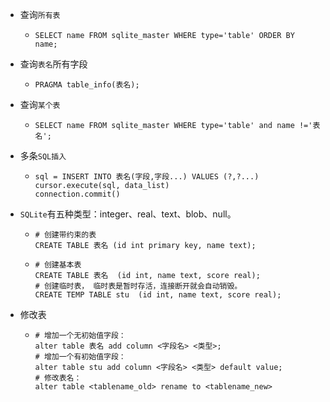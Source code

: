 - 查询`所有表`

  - ```sqlite
    SELECT name FROM sqlite_master WHERE type='table' ORDER BY name;
    ```

- 查询`表名`所有字段

  - ```sqlite
    PRAGMA table_info(表名);
    ```

- 查询`某个表`

  - ```
    SELECT name FROM sqlite_master WHERE type='table' and name !='表名';
    ```

- 多条`SQL插入`

  - ```
    sql = INSERT INTO 表名(字段,字段...) VALUES (?,?...)
    cursor.execute(sql, data_list)
    connection.commit()
    ```

- `SQLite`有五种类型：integer、real、text、blob、null。
  - ```
    # 创建带约束的表
    CREATE TABLE 表名 (id int primary key, name text);
    ```

  - ```
    # 创建基本表
    CREATE TABLE 表名  (id int, name text, score real);
    # 创建临时表， 临时表是暂时存活，连接断开就会自动销毁。
    CREATE TEMP TABLE stu  (id int, name text, score real);	
    ```

- 修改表

  - ```
    # 增加一个无初始值字段：
    alter table 表名 add column <字段名> <类型>;
    # 增加一个有初始值字段：
    alter table stu add column <字段名> <类型> default value;
    # 修改表名：
    alter table <tablename_old> rename to <tablename_new>
    ```

    

